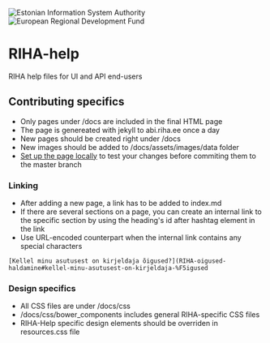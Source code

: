 ![Estonian Information System Authority](https://github.com/e-gov/RIHA-Frontend/raw/master/logo/gov-CVI/lions.png "Estonian Information System Authority") ![European Regional Development Fund](https://github.com/e-gov/RIHA-Frontend/raw/master/logo/EU/EU.png "European Regional Development Fund")

# RIHA-help

RIHA help files for UI and API end-users


## Contributing specifics

- Only pages under /docs are included in the final HTML page
- The page is genereated with jekyll to abi.riha.ee once a day
- New pages should be created right under /docs
- New images should be added to /docs/assets/images/data folder
- [Set up the page locally](https://help.github.com/articles/setting-up-your-github-pages-site-locally-with-jekyll/) to test your changes before commiting them to the master branch

### Linking

- After adding a new page, a link has to be added to index.md
- If there are several sections on a page, you can create an internal link to the specific section by using the heading's id after hashtag element in the link
- Use URL-encoded counterpart when the internal link contains any special characters

```
[Kellel minu asutusest on kirjeldaja õigused?](RIHA-oigused-haldamine#kellel-minu-asutusest-on-kirjeldaja-%F5igused
```

### Design specifics

- All CSS files are under /docs/css
- /docs/css/bower_components includes general RIHA-specific CSS files
- RIHA-Help specific design elements should be overriden in resources.css file